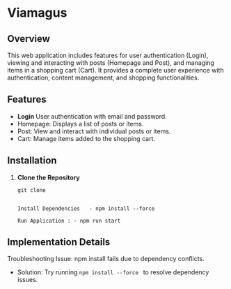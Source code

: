 # Viamagus

## Overview

This web application includes features for user authentication (Login), viewing and interacting with posts (Homepage and Post), and managing items in a shopping cart (Cart). It provides a complete user experience with authentication, content management, and shopping functionalities.

## Features

- **Login** User authentication with email and password.
- Homepage: Displays a list of posts or items.
- Post: View and interact with individual posts or items.
- Cart: Manage items added to the shopping cart.
## Installation

1. **Clone the Repository**

   ```
   git clone 


   Install Dependencies   - npm install --force

   Run Application : - npm run start

   ```

## Implementation Details

Troubleshooting
Issue: npm install fails due to dependency conflicts.

- Solution: Try running `npm install --force ` to resolve dependency issues.
